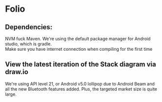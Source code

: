 # Folio

## Dependencies:
NVM fuck Maven. We're using the default package manager for Android studio, which is gradle.  
Make sure you have internet connection when compiling for the first time
## View the latest iteration of the Stack diagram via draw.io

We're using API level 21, or Android v5.0 lollipop due to Android Beam and all the new Bluetooth features added. Plus, the targeted market size is quite large.
